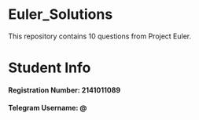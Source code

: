 # Euler_Solutions
This repository contains 10 questions from Project Euler.

# Student Info
<h4>Registration Number: 2141011089</h4>
<h4>Telegram Username: @</h4>
